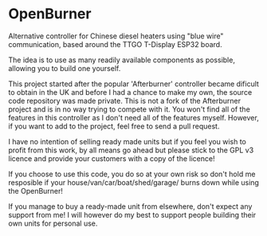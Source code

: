 # OpenBurner
Alternative controller for Chinese diesel heaters using "blue wire" communication, based around the TTGO T-Display ESP32 board.

The idea is to use as many readily available components as possible, allowing you to build one yourself.

This project started after the popular 'Afterburner' controller became dificult to obtain in the UK and before I had a chance to make my own, the source code repository was made private. This is not a fork of the Afterburner project and is in no way trying to compete with it. You won't find all of the features in this controller as I don't need all of the features myself. However, if you want to add to the project, feel free to send a pull request.

I have no intention of selling ready made units but if you feel you wish to profit from this work, by all means go ahead but please stick to the GPL v3 licence and provide your customers with a copy of the licence!

If you choose to use this code, you do so at your own risk so don't hold me resposible if your house/van/car/boat/shed/garage/<other> burns down while using the OpenBurner!

If you manage to buy a ready-made unit from elsewhere, don't expect any support from me! I will however do my best to support people building their own units for personal use.
